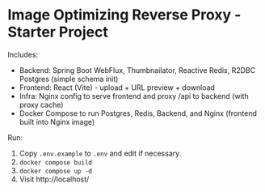 
# Image Optimizing Reverse Proxy - Starter Project

Includes:
- Backend: Spring Boot WebFlux, Thumbnailator, Reactive Redis, R2DBC Postgres (simple schema init)
- Frontend: React (Vite) - upload + URL preview + download
- Infra: Nginx config to serve frontend and proxy /api to backend (with proxy cache)
- Docker Compose to run Postgres, Redis, Backend, and Nginx (frontend built into Nginx image)

Run:
1. Copy `.env.example` to `.env` and edit if necessary.
2. `docker compose build`
3. `docker compose up -d`
4. Visit http://localhost/
